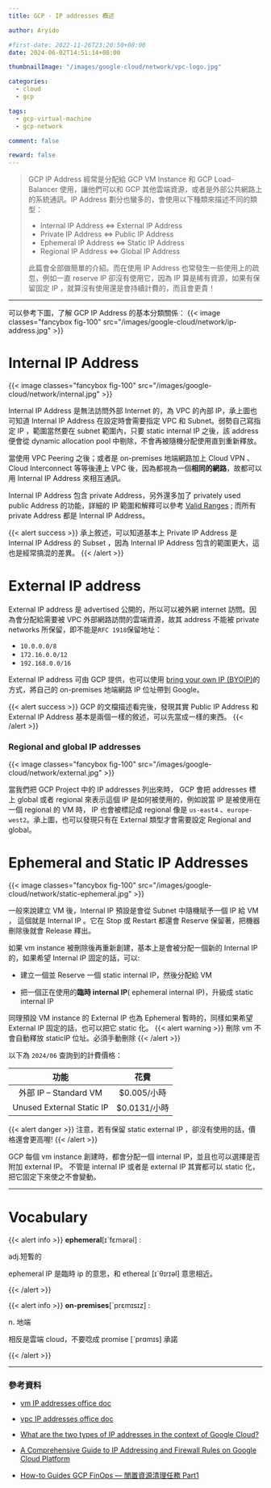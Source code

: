 ```yaml
---
title: GCP - IP addresses 概述

author: Aryido

#first-date: 2022-11-26T23:20:50+08:00
date: 2024-06-02T14:51:14+08:00

thumbnailImage: "/images/google-cloud/network/vpc-logo.jpg"

categories:
  - cloud
  - gcp

tags:
  - gcp-virtual-machine
  - gcp-network

comment: false

reward: false
---
```


<!--BODY-->

> GCP IP Address 經常是分配給 GCP VM Instance 和 GCP Load-Balancer 使用，讓他們可以和 GCP 其他雲端資源，或者是外部公共網路上的系統通訊。IP Address 劃分也蠻多的，會使用以下種類來描述不同的類型：
>
> - Internal IP Address <=> External IP Address
> - Private IP Address <=> Public IP Address
> - Ephemeral IP Address <=> Static IP Address
> - Regional IP Address <=> Global IP Address
>
> 此篇會全部做簡單的介紹。而在使用 IP Address 也常發生一些使用上的疏忽，例如一直 reserve IP 卻沒有使用它，因為 IP 算是稀有資源，如果有保留固定 IP ，就算沒有使用還是會持續計費的，而且會更貴！

<!--more-->

---

可以參考下圖，了解 GCP IP Address 的基本分類關係：
{{< image classes="fancybox fig-100" src="/images/google-cloud/network/ip-address.jpg" >}}

# Internal IP Address

{{< image classes="fancybox fig-100" src="/images/google-cloud/network/internal.jpg" >}}

Internal IP Address 是無法訪問外部 Internet 的，為 VPC 的內部 IP，承上圖也可知道 Internal IP Address 在設定時會需要指定 VPC 和 Subnet。弱勢自己寫指定 IP ，範圍當然要在 subnet 範圍內，只要 static internal IP 之後，該 address 便會從 dynamic allocation pool 中剔除，不會再被隨機分配使用直到重新釋放。

當使用 VPC Peering 之後；或者是 on-premises 地端網路加上 Cloud VPN 、 Cloud Interconnect 等等後連上 VPC 後，因為都視為一個**相同的網路**，故都可以用 Internal IP Address 來相互通訊。

Internal IP Address 包含 private Address，另外還多加了 privately used public Address 的功能，詳細的 IP 範圍和解釋可以參考 [Valid Ranges](https://cloud.google.com/vpc/docs/subnets#valid-ranges) ; 而所有 private Address 都是 Internal IP Address。

{{< alert success >}}
承上敘述，可以知道基本上 Private IP Address 是 Internal IP Address 的 Subset ，因為 Internal IP Address 包含的範圍更大，這也是經常搞混的差異。
{{< /alert >}}

# External IP address

External IP address 是 advertised 公開的，所以可以被外網 internet 訪問。因為會分配給需要被 VPC 外部網路訪問的雲端資源，故其 address 不能被 private networks 所保留，即不能是`RFC 1918`保留地址：

- `10.0.0.0/8`
- `172.16.0.0/12`
- `192.168.0.0/16`

External IP address 可由 GCP 提供，也可以使用 [bring your own IP (BYOIP)](https://cloud.google.com/vpc/docs/bring-your-own-ip)的方式，將自己的 on-premises 地端網路 IP 位址帶到 Google。

{{< alert success >}}
GCP 的文檔描述看完後，發現其實 Public IP Address 和 External IP Address 基本是兩個一樣的敘述，可以先當成一樣的東西。
{{< /alert >}}

### Regional and global IP addresses

{{< image classes="fancybox fig-100" src="/images/google-cloud/network/external.jpg" >}}

當我們把 GCP Project 中的 IP addresses 列出來時， GCP 會把 addresses 標上 global 或者 regional 來表示這個 IP 是如何被使用的，例如說當 IP 是被使用在一個 regional 的 VM 時， IP 也會被標記成 regional 像是 `us-east4` 、`europe-west2`。承上圖，也可以發現只有在 External 類型才會需要設定 Regional and global。

# Ephemeral and Static IP Addresses

{{< image classes="fancybox fig-100" src="/images/google-cloud/network/static-ephemeral.jpg" >}}

一般來說建立 VM 後，Internal IP 預設是會從 Subnet 中隨機賦予一個 IP 給 VM ， 這個就是 Internal IP 。它在 Stop 或 Restart 都還會 Reserve 保留著，把機器刪除後就會 Release 釋出。

如果 vm instance 被刪除後再重新創建，基本上是會被分配一個新的 Internal IP 的，如果希望 Internal IP 固定的話，可以:

- 建立一個並 Reserve 一個 static internal IP，然後分配給 VM

- 把一個正在使用的**臨時 internal IP**( ephemeral internal IP)，升級成 static internal IP

同理預設 VM instance 的 External IP 也為 Ephemeral 暫時的，同樣如果希望 External IP 固定的話，也可以把它 static 化。
{{< alert warning >}}
刪除 vm 不會自動釋放 staticIP 位址。必須手動刪除
{{< /alert >}}

以下為 `2024/06` 查詢到的計費價格：

|           功能            |     花費     |
| :-----------------------: | :----------: |
|   外部 IP – Standard VM   | $0.005/小時  |
| Unused External Static IP | $0.0131/小時 |

{{< alert danger >}}
注意，若有保留 static external IP ，卻沒有使用的話，價格還會更高喔!
{{< /alert >}}

GCP 每個 vm instance 創建時，都會分配一個 internal IP，並且也可以選擇是否附加 external IP。 不管是 internal IP 或者是 external IP 其實都可以 static 化，把它固定下來使之不會變動。

---

# Vocabulary

{{< alert info >}}
**ephemeral**[ɪˋfɛmərəl] :

adj.短暫的

ephemeral IP 是臨時 ip 的意思，和 ethereal [ɪˋθɪrɪəl] 意思相近。

{{< /alert >}}

{{< alert info >}}
**on-premises**[ˋprɛmɪsɪz] :

n. 地端

相反是雲端 cloud，不要唸成 promise [ˋprɑmɪs] 承諾

{{< /alert >}}

---

### 參考資料

- [vm IP addresses office doc](https://cloud.google.com/compute/docs/ip-addresses)

- [vpc IP addresses office doc](https://cloud.google.com/vpc/docs/ip-addresses)

- [What are the two types of IP addresses in the context of Google Cloud?](https://eitca.org/cloud-computing/eitc-cl-gcp-google-cloud-platform/gcp-networking/ip-addresses/examination-review-ip-addresses/what-are-the-two-types-of-ip-addresses-in-the-context-of-google-cloud/)

- [A Comprehensive Guide to IP Addressing and Firewall Rules on Google Cloud Platform](https://medium.com/@srivastavayushmaan1347/a-comprehensive-guide-to-ip-addressing-and-firewall-rules-on-google-cloud-platform-202f903fc397)

- [How-to Guides GCP FinOps — 閒置資源清理任務 Part1](https://medium.com/@kellenjohn175/how-to-guides-gcp-finops-%E9%96%92%E7%BD%AE%E8%B3%87%E6%BA%90%E6%B8%85%E7%90%86%E4%BB%BB%E5%8B%99-part1-166905733811)
